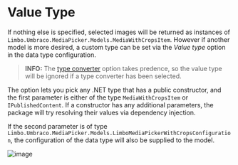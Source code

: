 # Value Type

If nothing else is specified, selected images will be returned as instances of <code>Limbo.Umbraco.MediaPicker.Models.MediaWithCropsItem</code>. However if another model is more desired, a custom type can be set via the *Value type* option in the data type configuration.

> **INFO:** The [type converter](./../type-converter/) option takes predence, so the value type will be ignored if a type converter has been selected.

The option lets you pick any .NET type that has a public constructor, and the first parameter is either of the type `MediaWithCropsItem` or `IPublishedContent`. If a constructor has any additional parameters, the package will try resolving their values via dependency injection.

If the second parameter is of type <code>Limbo.Umbraco.MediaPicker.Models.LimboMediaPickerWithCropsConfiguration</code>, the configuration of the data type will also be supplied to the model.

![image](https://user-images.githubusercontent.com/3634580/164420748-0c5bb999-f445-4b26-9a20-23b61bf4a561.png)
